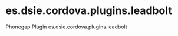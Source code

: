 es.dsie.cordova.plugins.leadbolt
================================

Phonegap Plugin es.dsie.cordova.plugins.leadbolt
